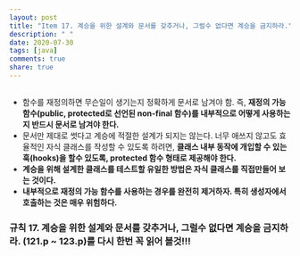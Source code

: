 ```yaml
---
layout: post
title: "Item 17. 계승을 위한 설계와 문서를 갖추거나, 그럴수 없다면 계승을 금지하라."
description: " "
date: 2020-07-30
tags: [java]
comments: true
share: true
---
```


## 
- 함수를 재정의하면 무슨일이 생기는지 정확하게 문서로 남겨야 함.
	즉, __재정의 가능 함수(public, protected로 선언된 non-final 함수)를 내부적으로 어떻게 사용하는지 반드시 문서로 남겨야 한다.__
- 문서만 제대로 썻다고 계승에 적절한 설계가 되지는 않는다. 
  너무 애쓰지 않고도 효율적인 자식 클래스를 작성할 수 있도록 하려면, __클래스 내부 동작에 개입할 수 있는 훅(hooks)을 할수 있도록, protected 함수 형태로 제공해야 한다.__
- __계승을 위해 설계한 클래스를 테스트할 유일한 방법은 자식 클래스를 직접만들어 보는 것이다.__
- __내부적으로 재정의 가능 함수를 사용하는 경우를 완전히 제거하자. 특히 생성자에서 호출하는 것은 매우 위험하다.__

### 규칙 17. 계승을 위한 설계와 문서를 갖추거나, 그럴수 없다면 계승을 금지하라. (121.p ~ 123.p)를 다시 한번 꼭 읽어 볼것!!!


